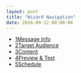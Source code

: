 ```yaml
---
layout: post
title: "Wizard Navigation"
date: 2016-09-12 00:00:04
---
```


<ul class="nav nav-justified nav-pills nav-pills-numbered">
  <li>
    <a href="#">
      <span class="nav-pills-numbered-index">1</span>Message Info</a>
  </li>
  <li>
    <a href="#">
      <span class="nav-pills-numbered-index">2</span>Target Audience</a>
  </li>
  <li class="active">
    <a href="#">
      <span class="nav-pills-numbered-index">3</span>Content</a>
  </li>
  <li class="disabled">
    <a href="#">
      <span class="nav-pills-numbered-index">4</span>Preview &amp; Test</a>
  </li>
  <li class="disabled">
    <a href="#">
      <span class="nav-pills-numbered-index">5</span>Schedule</a>
  </li>
</ul>